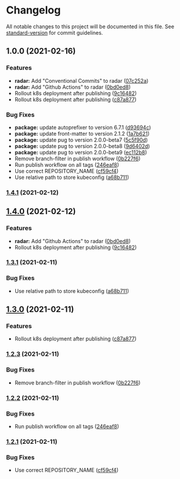 # Changelog

All notable changes to this project will be documented in this file. See [standard-version](https://github.com/conventional-changelog/standard-version) for commit guidelines.

## 1.0.0 (2021-02-16)


### Features

* **radar:** Add "Conventional Commits" to radar ([07c252a](https://www.github.com/flagbit/technology-radar/commit/07c252a5d7de6f4f13229ace68e21ee7626afda4))
* **radar:** Add "Github Actions" to radar ([0bd0ed8](https://www.github.com/flagbit/technology-radar/commit/0bd0ed8475a5fe7196ff6be5c4e6a686cf1bb1cb))
* Rollout k8s deployment after publishing ([9c16482](https://www.github.com/flagbit/technology-radar/commit/9c16482b77dcb6d8d95118cff9e64b49cdc33a2f))
* Rollout k8s deployment after publishing ([c87a877](https://www.github.com/flagbit/technology-radar/commit/c87a8779562d67dcf1da584a2479fb4c092eff2d))


### Bug Fixes

* **package:** update autoprefixer to version 6.7.1 ([d93694c](https://www.github.com/flagbit/technology-radar/commit/d93694ce5cf05e508939f5d69a09a8c45a0c5f51))
* **package:** update front-matter to version 2.1.2 ([1a7b621](https://www.github.com/flagbit/technology-radar/commit/1a7b621c5d3dfbd77281e082cba1936b5dc670a6))
* **package:** update pug to version 2.0.0-beta7 ([5c5f90d](https://www.github.com/flagbit/technology-radar/commit/5c5f90d4c14b809d2badc3d95eff491332b74131))
* **package:** update pug to version 2.0.0-beta8 ([9d6402d](https://www.github.com/flagbit/technology-radar/commit/9d6402d7fdee773a6d9d9eb204cede5be4ece48a))
* **package:** update pug to version 2.0.0-beta9 ([ec112b8](https://www.github.com/flagbit/technology-radar/commit/ec112b872241eddf2a938de9b89c42ebd748a811))
* Remove branch-filter in publish workflow ([0b227f6](https://www.github.com/flagbit/technology-radar/commit/0b227f6c548590915cad89c53e0480cd9c209587))
* Run publish workflow on all tags ([246eaf8](https://www.github.com/flagbit/technology-radar/commit/246eaf8779e3249919b18b843d200164961d62de))
* Use correct REPOSITORY_NAME ([cf59cf4](https://www.github.com/flagbit/technology-radar/commit/cf59cf4cb331f376263da8537bfa97fff45f9e50))
* Use relative path to store kubeconfig ([a68b711](https://www.github.com/flagbit/technology-radar/commit/a68b711c36d6a3ab85bbf1d113db6ad321911067))

### [1.4.1](https://github.com/flagbit/flagbit-technology-radar/compare/1.4.0...1.4.1) (2021-02-12)

## [1.4.0](https://github.com/flagbit/flagbit-technology-radar/compare/1.3.1...1.4.0) (2021-02-12)


### Features

* **radar:** Add "Github Actions" to radar ([0bd0ed8](https://github.com/flagbit/flagbit-technology-radar/commit/0bd0ed8475a5fe7196ff6be5c4e6a686cf1bb1cb))
* Rollout k8s deployment after publishing ([9c16482](https://github.com/flagbit/flagbit-technology-radar/commit/9c16482b77dcb6d8d95118cff9e64b49cdc33a2f))

### [1.3.1](https://github.com/flagbit/flagbit-technology-radar/compare/1.3.0...1.3.1) (2021-02-11)


### Bug Fixes

* Use relative path to store kubeconfig ([a68b711](https://github.com/flagbit/flagbit-technology-radar/commit/a68b711c36d6a3ab85bbf1d113db6ad321911067))

## [1.3.0](https://github.com/flagbit/flagbit-technology-radar/compare/1.2.3...1.3.0) (2021-02-11)


### Features

* Rollout k8s deployment after publishing ([c87a877](https://github.com/flagbit/flagbit-technology-radar/commit/c87a8779562d67dcf1da584a2479fb4c092eff2d))

### [1.2.3](https://github.com/flagbit/flagbit-technology-radar/compare/1.2.2...1.2.3) (2021-02-11)


### Bug Fixes

* Remove branch-filter in publish workflow ([0b227f6](https://github.com/flagbit/flagbit-technology-radar/commit/0b227f6c548590915cad89c53e0480cd9c209587))

### [1.2.2](https://github.com/flagbit/flagbit-technology-radar/compare/1.2.1...1.2.2) (2021-02-11)


### Bug Fixes

* Run publish workflow on all tags ([246eaf8](https://github.com/flagbit/flagbit-technology-radar/commit/246eaf8779e3249919b18b843d200164961d62de))

### [1.2.1](https://github.com/flagbit/flagbit-technology-radar/compare/1.2.0...1.2.1) (2021-02-11)


### Bug Fixes

* Use correct REPOSITORY_NAME ([cf59cf4](https://github.com/flagbit/flagbit-technology-radar/commit/cf59cf4cb331f376263da8537bfa97fff45f9e50))
